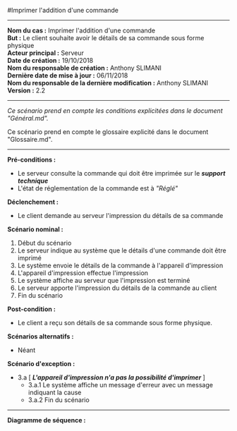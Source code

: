 #Imprimer l'addition d'une commande  

------

**Nom du cas :** Imprimer l'addition d'une commande  
**But :** Le client souhaite avoir le détails de sa commande sous forme physique  
**Acteur principal :** Serveur  
**Date de création :** 19/10/2018  
**Nom du responsable de création :** Anthony SLIMANI  
**Dernière date de mise à jour :** 06/11/2018  
**Nom du responsable de la dernière modification :** Anthony SLIMANI  
**Version :** 2.2

------

*Ce scénario prend en compte les conditions explicitées dans le document "Général.md".*

Ce scénario prend en compte le glossaire explicité dans le document "Glossaire.md".

------

**Pré-conditions :**  

- Le serveur consulte la commande qui doit être imprimée sur le ***support technique***
- L'état de réglementation de la commande est à *"Réglé"*

**Déclenchement :**

- Le client demande au serveur l'impression du détails de sa commande

**Scénario nominal :**  

1. Début du scénario
2. Le serveur indique au système que le détails d'une commande doit être imprimé
3. Le système envoie le détails de la commande à l'appareil d'impression
4. L'appareil d'impression effectue l'impression
5. Le système affiche au serveur que l'impression est terminé
6. Le serveur apporte l'impression du détails de la commande au client
7. Fin du scénario

**Post-condition :**

- Le client a reçu son détails de sa commande sous forme physique.

**Scénarios alternatifs :**  

- Néant

**Scénario d'exception :**  

- 3.a [ ***L'appareil d'impression n'a pas la possibilité d'imprimer*** ]
  - 3.a.1 Le système affiche un message d'erreur avec un message indiquant la cause
  - 3.a.2 Fin du scénario

------

**Diagramme de séquence :**
